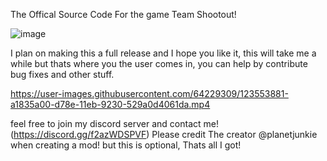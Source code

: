 The Offical Source Code For the game Team Shootout!

![image](https://user-images.githubusercontent.com/64229309/123341779-9dbdc080-d55f-11eb-8cbf-7d40082acdcb.png)

I plan on making this a full release and I hope you like it, this will take me a while but thats where you the user comes in, you can help by contribute bug fixes and other stuff.


https://user-images.githubusercontent.com/64229309/123553881-a1835a00-d78e-11eb-9230-529a0d4061da.mp4


feel free to join my discord server and contact me! (https://discord.gg/f2azWDSPVF)
Please credit The creator @planetjunkie when creating a mod! but this is optional, Thats all I got!
